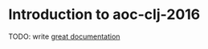# Introduction to aoc-clj-2016

TODO: write [great documentation](http://jacobian.org/writing/what-to-write/)
